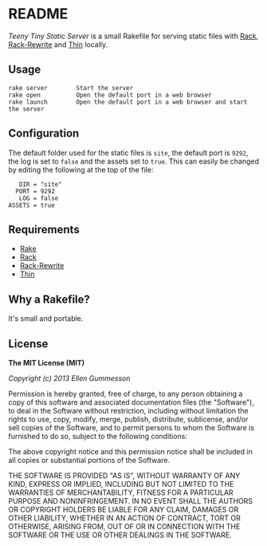 # README

*Teeny Tiny Static Server* is a small Rakefile for serving static files with [Rack](https://github.com/chneukirchen/rack "Rack"), [Rack-Rewrite](https://github.com/jtrupiano/rack-rewrite "Rack-Rewrite") and [Thin](https://github.com/macournoyer/thin "Thin") locally.

## Usage

    rake server        Start the server
    rake open          Open the default port in a web browser
    rake launch        Open the default port in a web browser and start the server

## Configuration

The default folder used for the static files is `site`, the default port is `9292`, the log is set to `false` and the assets set to `true`. This can easily be changed by editing the following at the top of the file:

       DIR = "site"
      PORT = 9292
       LOG = false
    ASSETS = true

## Requirements

- [Rake](https://github.com/jimweirich/rake "Rake")
- [Rack](https://github.com/chneukirchen/rack "Rack")
- [Rack-Rewrite](https://github.com/jtrupiano/rack-rewrite "Rack-Rewrite")
- [Thin](https://github.com/macournoyer/thin "Thin")

## Why a Rakefile?

It's small and portable.

## License

**The MIT License (MIT)**

*Copyright (c) 2013 Ellen Gummesson*

Permission is hereby granted, free of charge, to any person obtaining a copy of this software and associated documentation files (the "Software"), to deal in the Software without restriction, including without limitation the rights to use, copy, modify, merge, publish, distribute, sublicense, and/or sell copies of the Software, and to permit persons to whom the Software is furnished to do so, subject to the following conditions:

The above copyright notice and this permission notice shall be included in all copies or substantial portions of the Software.

THE SOFTWARE IS PROVIDED "AS IS", WITHOUT WARRANTY OF ANY KIND, EXPRESS OR IMPLIED, INCLUDING BUT NOT LIMITED TO THE WARRANTIES OF MERCHANTABILITY, FITNESS FOR A PARTICULAR PURPOSE AND NONINFRINGEMENT. IN NO EVENT SHALL THE AUTHORS OR COPYRIGHT HOLDERS BE LIABLE FOR ANY CLAIM, DAMAGES OR OTHER LIABILITY, WHETHER IN AN ACTION OF CONTRACT, TORT OR OTHERWISE, ARISING FROM, OUT OF OR IN CONNECTION WITH THE SOFTWARE OR THE USE OR OTHER DEALINGS IN THE SOFTWARE.
